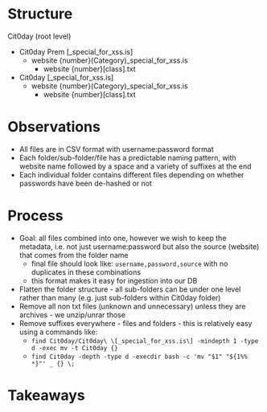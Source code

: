 # Structure

Cit0day (root level)
+ Cit0day Prem [_special_for_xss.is]
  + website {number}(Category)_special_for_xss.is
    + website {number}[class].txt
+ Cit0day [_special_for_xss.is]
  + website {number}(Category)_special_for_xss.is
    + website {number}[class].txt

# Observations

- All files are in CSV format with username:password format
- Each folder/sub-folder/file has a predictable naming pattern, with website name followed by a space and a variety of suffixes at the end
- Each individual folder contains different files depending on whether passwords have been de-hashed or not

# Process

- Goal: all files combined into one, however we wish to keep the metadata, i.e. not just username:password but also the source (website) that comes from the folder name
  - final file should look like: `username,password,source` with no duplicates in these combinations
  - this format makes it easy for ingestion into our DB
- Flatten the folder structure - all sub-folders can be under one level rather than many (e.g. just sub-folders within Cit0day folder)
- Remove all non txt files (unknown and unnecessary) unless they are archives - we unzip/unrar those
- Remove suffixes everywhere - files and folders - this is relatively easy using a commands like:
  - `find Cit0day/Cit0day\ \[_special_for_xss.is\] -mindepth 1 -type d -exec mv -t Cit0day {}`
  - `find Cit0day -depth -type d -execdir bash -c 'mv "$1" "${1%% *}"' _ {} \;`

# Takeaways
